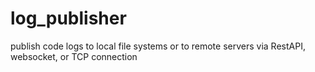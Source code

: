 # log_publisher
publish code logs to local file systems or to remote servers via RestAPI, websocket, or TCP connection
